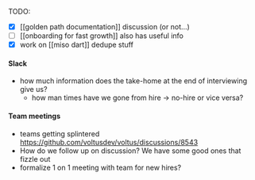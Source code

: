 TODO:
- [x] [[golden path documentation]] discussion (or not...)
- [ ] [[onboarding for fast growth]] also has useful info
- [x] work on [[miso dart]] dedupe stuff

#### Slack
- how much information does the take-home at the end of interviewing give us?
    - how man times have we gone from hire -> no-hire or vice versa?
    
#### Team meetings
- teams getting splintered https://github.com/voltusdev/voltus/discussions/8543
- How do we follow up on discussion? We have some good ones that fizzle out
- formalize 1 on 1 meeting with team for new hires?